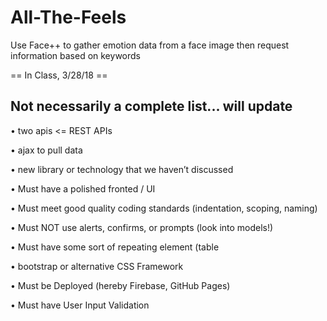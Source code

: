 # All-The-Feels
Use Face++ to gather emotion data from a face image then request information based on keywords


== In Class, 3/28/18 == 

  ## Not necessarily a complete list... will update

  • two apis <= REST APIs

  • ajax to pull data 

  • new library or technology that we haven’t discussed

  • Must have a polished fronted / UI 

  • Must meet good quality coding standards (indentation, scoping, naming)

  • Must NOT use alerts, confirms, or prompts (look into models!)

  • Must have some sort of repeating element (table

  • bootstrap or alternative CSS Framework

  • Must be Deployed (hereby Firebase, GitHub Pages)

  • Must have User Input Validation
